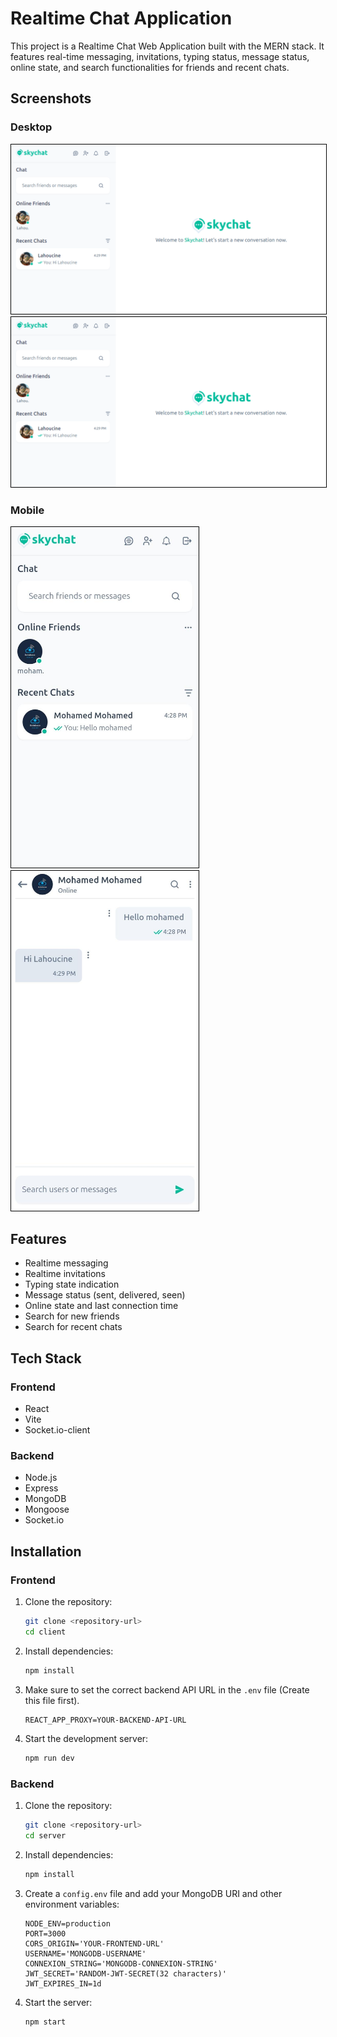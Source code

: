 # Realtime Chat Application

This project is a Realtime Chat Web Application built with the MERN stack. It features real-time messaging, invitations, typing status, message status, online state, and search functionalities for friends and recent chats.

## Screenshots

### Desktop

<img src="./screenshots/screen1-desktop.png" alt="Screen 1 - desktop" style='border:1px solid black'/>
<img src="./screenshots/screen1-desktop.png" alt="Screen 1 - desktop" style='border:1px solid black'/>

### Mobile

<div style='dispay:flex;gap:50'>
<img src="./screenshots/screen1-mobile.jpeg" alt="Screen 1 - mobile" width="300" style='border:1px solid black'/>
<img src="./screenshots/screen2-mobile.jpeg" alt="Screen 2 - mobile" width="300" style='border:1px solid black'/>
</div>

## Features

- Realtime messaging
- Realtime invitations
- Typing state indication
- Message status (sent, delivered, seen)
- Online state and last connection time
- Search for new friends
- Search for recent chats

## Tech Stack

### Frontend

- React
- Vite
- Socket.io-client

### Backend

- Node.js
- Express
- MongoDB
- Mongoose
- Socket.io

## Installation

### Frontend

1. Clone the repository:

   ```sh
   git clone <repository-url>
   cd client
   ```

2. Install dependencies:

   ```sh
   npm install
   ```

3. Make sure to set the correct backend API URL in the `.env` file (Create this file first).

   ```env
   REACT_APP_PROXY=YOUR-BACKEND-API-URL
   ```

4. Start the development server:
   ```sh
   npm run dev
   ```

### Backend

1. Clone the repository:

   ```sh
   git clone <repository-url>
   cd server
   ```

2. Install dependencies:

   ```sh
   npm install
   ```

3. Create a `config.env` file and add your MongoDB URI and other environment variables:

   ```env
   NODE_ENV=production
   PORT=3000
   CORS_ORIGIN='YOUR-FRONTEND-URL'
   USERNAME='MONGODB-USERNAME'
   CONNEXION_STRING='MONGODB-CONNEXION-STRING'
   JWT_SECRET='RANDOM-JWT-SECRET(32 characters)'
   JWT_EXPIRES_IN=1d
   ```

4. Start the server:
   ```sh
   npm start
   ```
